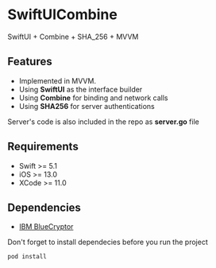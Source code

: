 # SwiftUICombine
SwiftUI + Combine + SHA_256 + MVVM

## Features

- Implemented in MVVM.
- Using **SwiftUI** as the interface builder
- Using **Combine** for binding and network calls
- Using **SHA256** for server authentications

Server's code is also included in the repo as **server.go** file

## Requirements

- Swift >= 5.1
- iOS >= 13.0
- XCode >= 11.0

## Dependencies

- [IBM BlueCryptor](https://github.com/IBM-Swift/BlueCryptor)

Don't forget to install dependecies before you run the project

```pod install```
